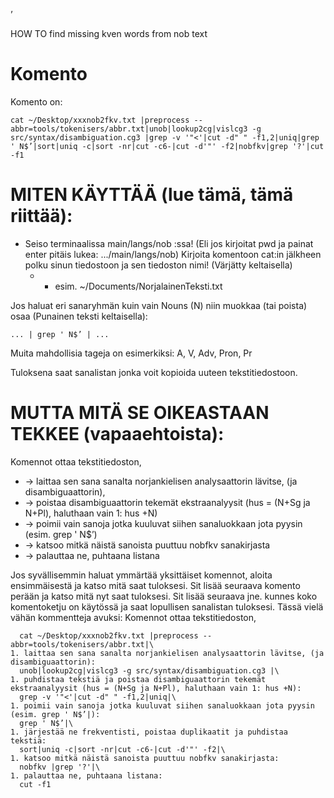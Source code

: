 ’

HOW TO find missing kven words from nob text

# Komento

Komento on:

```
cat ~/Desktop/xxxnob2fkv.txt |preprocess --abbr=tools/tokenisers/abbr.txt|unob|lookup2cg|vislcg3 -g src/syntax/disambiguation.cg3 |grep -v '"<'|cut -d" " -f1,2|uniq|grep ' N$’|sort|uniq -c|sort -nr|cut -c6-|cut -d'"' -f2|nobfkv|grep '?'|cut -f1
```

# MITEN KÄYTTÄÄ (lue tämä, tämä riittää):

* Seiso terminaalissa main/langs/nob :ssa! (Eli jos kirjoitat pwd ja painat enter pitäis lukea: .../main/langs/nob)
 Kirjoita komentoon cat:in jälkheen polku sinun tiedostoon ja sen tiedoston nimi! (Värjätty keltaisella) 
    -  - esim. ~/Documents/NorjalainenTeksti.txt

Jos haluat eri sanaryhmän kuin vain Nouns (N) niin muokkaa (tai poista) osaa (Punainen teksti keltaisella): 

```
... | grep ' N$’ | ...
```

Muita mahdollisia tageja on esimerkiksi: A, V, Adv, Pron, Pr

Tuloksena saat sanalistan jonka voit kopioida uuteen tekstitiedostoon.

# MUTTA MITÄ SE OIKEASTAAN TEKKEE (vapaaehtoista):

Komennot ottaa tekstitiedoston, 
* -> laittaa sen sana sanalta norjankielisen analysaattorin lävitse, (ja disambiguaattorin),
* -> poistaa disambiguaattorin tekemät ekstraanalyysit (hus = (N+Sg ja N+Pl), haluthaan vain 1: hus +N)
* -> poimii vain sanoja jotka kuuluvat siihen sanaluokkaan jota pyysin (esim. grep ' N$’)
* -> katsoo mitkä näistä sanoista puuttuu nobfkv sanakirjasta
* -> palauttaa ne, puhtaana listana

Jos syvällisemmin haluat ymmärtää yksittäiset komennot, aloita ensimmäisestä ja katso mitä saat tuloksesi. Sit lisää seuraava komento perään ja katso mitä nyt saat tuloksesi. Sit lisää seuraava jne. kunnes koko komentoketju on käytössä ja saat lopullisen sanalistan tuloksesi. Tässä vielä vähän kommentteja avuksi:
Komennot ottaa tekstitiedoston, 

```
  cat ~/Desktop/xxxnob2fkv.txt |preprocess --abbr=tools/tokenisers/abbr.txt|\
1. laittaa sen sana sanalta norjankielisen analysaattorin lävitse, (ja disambiguaattorin):
  unob|lookup2cg|vislcg3 -g src/syntax/disambiguation.cg3 |\
1. puhdistaa tekstiä ja poistaa disambiguaattorin tekemät ekstraanalyysit (hus = (N+Sg ja N+Pl), haluthaan vain 1: hus +N):
  grep -v '"<'|cut -d" " -f1,2|uniq|\
1. poimii vain sanoja jotka kuuluvat siihen sanaluokkaan jota pyysin (esim. grep ' N$’|):
  grep ' N$’|\
1. järjestää ne frekventisti, poistaa duplikaatit ja puhdistaa tekstiä:
  sort|uniq -c|sort -nr|cut -c6-|cut -d'"' -f2|\
1. katsoo mitkä näistä sanoista puuttuu nobfkv sanakirjasta:
  nobfkv |grep '?'|\
1. palauttaa ne, puhtaana listana:
  cut -f1
```
